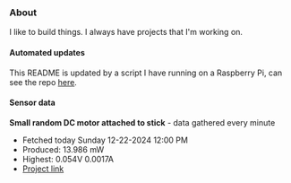 ### About
I like to build things. I always have projects that I'm working on.

#### Automated updates
This README is updated by a script I have running on a Raspberry Pi, can see the repo [here](https://github.com/jdc-cunningham/raspi-git-repo-updater).

#### Sensor data


**Small random DC motor attached to stick** - data gathered every minute
- Fetched today Sunday 12-22-2024 12:00 PM
- Produced: 13.986 mW
- Highest: 0.054V 0.0017A
- [Project link](https://github.com/jdc-cunningham/turbine-raspi)